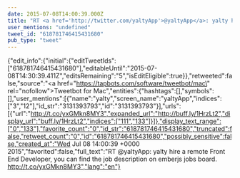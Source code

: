 ```yaml
---
date: 2015-07-08T14:00:39.000Z
title: "RT <a href='http://twitter.com/yaltyApp'>@yaltyApp</a>: yalty hire a remote Front End Developer, you can find the job description on emberjs jobs board. http://t.co/yxGMkn8MY3″"
user_mentions: "undefined"
tweet_id: "618781746415431680"
pub_type: "tweet"
---
```

{"edit_info":{"initial":{"editTweetIds":["618781746415431680"],"editableUntil":"2015-07-08T14:30:39.411Z","editsRemaining":"5","isEditEligible":true}},"retweeted":false,"source":"<a href=\"https://tapbots.com/software/tweetbot/mac\" rel=\"nofollow\">Tweetbot for Mac</a>","entities":{"hashtags":[],"symbols":[],"user_mentions":[{"name":"yalty","screen_name":"yaltyApp","indices":["3","12"],"id_str":"3131393793","id":"3131393793"}],"urls":[{"url":"http://t.co/yxGMkn8MY3","expanded_url":"http://buff.ly/1HrzLt2","display_url":"buff.ly/1HrzLt2","indices":["111","133"]}]},"display_text_range":["0","133"],"favorite_count":"0","id_str":"618781746415431680","truncated":false,"retweet_count":"0","id":"618781746415431680","possibly_sensitive":false,"created_at":"Wed Jul 08 14:00:39 +0000 2015","favorited":false,"full_text":"RT @yaltyApp: yalty hire a remote Front End Developer, you can find the job description on emberjs jobs board. http://t.co/yxGMkn8MY3","lang":"en"}
